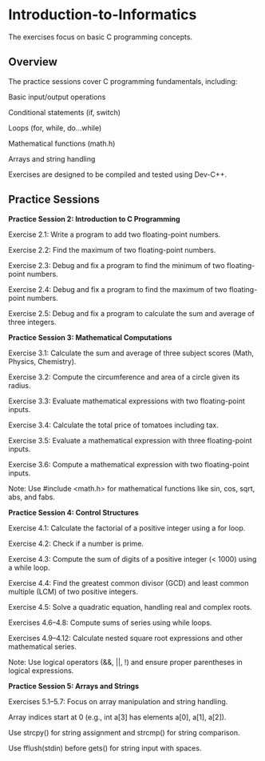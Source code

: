 # Introduction-to-Informatics

The exercises focus on basic C programming concepts.

## Overview

The practice sessions cover C programming fundamentals, including:

Basic input/output operations

Conditional statements (if, switch)

Loops (for, while, do...while)

Mathematical functions (math.h)

Arrays and string handling

Exercises are designed to be compiled and tested using Dev-C++.

## Practice Sessions

**Practice Session 2: Introduction to C Programming**

Exercise 2.1: Write a program to add two floating-point numbers.

Exercise 2.2: Find the maximum of two floating-point numbers.

Exercise 2.3: Debug and fix a program to find the minimum of two floating-point numbers.

Exercise 2.4: Debug and fix a program to find the maximum of two floating-point numbers.

Exercise 2.5: Debug and fix a program to calculate the sum and average of three integers.

**Practice Session 3: Mathematical Computations**

Exercise 3.1: Calculate the sum and average of three subject scores (Math, Physics, Chemistry).

Exercise 3.2: Compute the circumference and area of a circle given its radius.

Exercise 3.3: Evaluate mathematical expressions with two floating-point inputs.

Exercise 3.4: Calculate the total price of tomatoes including tax.

Exercise 3.5: Evaluate a mathematical expression with three floating-point inputs.

Exercise 3.6: Compute a mathematical expression with two floating-point inputs.

Note: Use #include <math.h> for mathematical functions like sin, cos, sqrt, abs, and fabs.

**Practice Session 4: Control Structures**

Exercise 4.1: Calculate the factorial of a positive integer using a for loop.

Exercise 4.2: Check if a number is prime.

Exercise 4.3: Compute the sum of digits of a positive integer (< 1000) using a while loop.

Exercise 4.4: Find the greatest common divisor (GCD) and least common multiple (LCM) of two positive integers.

Exercise 4.5: Solve a quadratic equation, handling real and complex roots.

Exercises 4.6–4.8: Compute sums of series using while loops.

Exercises 4.9–4.12: Calculate nested square root expressions and other mathematical series.

Note: Use logical operators (&&, ||, !) and ensure proper parentheses in logical expressions.

**Practice Session 5: Arrays and Strings**

Exercises 5.1–5.7: Focus on array manipulation and string handling.

Array indices start at 0 (e.g., int a[3] has elements a[0], a[1], a[2]).

Use strcpy() for string assignment and strcmp() for string comparison.

Use fflush(stdin) before gets() for string input with spaces.

